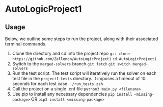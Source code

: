 # AutoLogicProject1

## Usage

Below, we outline some steps to run the project, along with their associated terminal commands.

1. Clone the directory and cd into the project repo
   `git clone https://github.com/Zellenon/AutoLogicProject1` 
   `cd AutoLogicProject1`
2. Switch to the `merged-solvers` branch
    `git fetch`
    `git switch merged-solvers`
3. Run the test script. The test script will iteratively run the solver on each test 
   file in the `project1-tests` directory. It imposes a timeout of 10 seconds for each test case.
    `./run_tests.zsh`
4. Call the project on a single .cnf file
    `python3 main.py <filename>`
5. Use pip to install any necessary dependencies 
    `pip install <missing-package>` OR
    `pip3 install <missing-package>`
